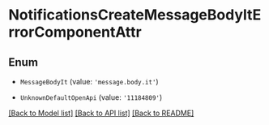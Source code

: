 # NotificationsCreateMessageBodyItErrorComponentAttr


## Enum

* `MessageBodyIt` (value: `'message.body.it'`)

* `UnknownDefaultOpenApi` (value: `'11184809'`)

[[Back to Model list]](../README.md#documentation-for-models) [[Back to API list]](../README.md#documentation-for-api-endpoints) [[Back to README]](../README.md)

